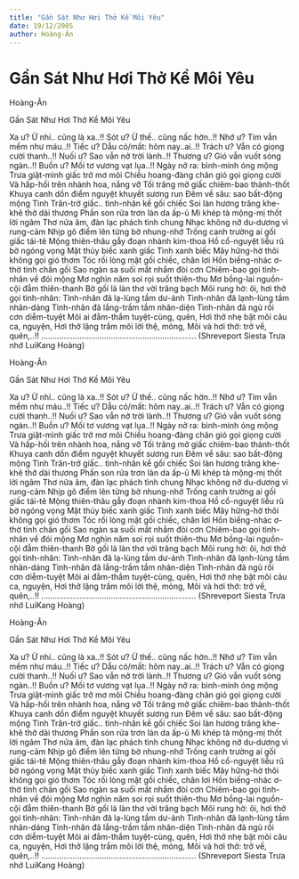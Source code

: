```yaml
---
title: "Gần Sát Như Hơi Thở Kề Môi Yêu"
date: 19/12/2005
author: Hoàng-Ân
---
```


# Gần Sát Như Hơi Thở Kề Môi Yêu

Hoàng-Ân

Gần Sát Như Hơi Thở Kề Môi Yêu

Xa ư?  Ừ nhỉ.. cũng là xa..!!
Sót ư? Ừ thế.. cũng nấc hờn..!!
Nhớ ư?  Tim vẫn mềm như máu..!!
Tiếc ư?  Dẫu có/mất: hôm nay..ai..!!
Trách ư?  Vẫn có giọng cười thanh..!!
Nuối ư?  Sao vẫn nở trời lành..!!
Thương ư?  Gió vẫn vuốt sóng ngàn..!!
Buồn ư?  Mối tơ vương vạt lụa..!!
Ngày nở ra: bình-minh óng mộng
Trưa giật-mình giấc trở mơ môi
Chiều hoang-đàng chân gió gọi giọng cười
Và hấp-hối trên nhành hoa, nắng vỡ
Tối trăng mở giấc chiêm-bao thảnh-thốt
Khuya canh dồn điểm nguyệt khuyết sương run
Đêm về sâu: sao bất-động mộng Tình
Trăn-trở giấc.. tình-nhân kề gối chiếc
Soi làn hương trăng khe-khẽ thở dài thương
Phấn son rửa trơn làn da ấp-ủ
Mi khép tà mộng-mị thốt lời ngâm
Thơ nửa âm, đàn lạc phách tình chung
Nhạc không nỡ du-dương vì rung-cảm
Nhịp gõ điểm lên từng bờ nhung-nhớ
Trống canh trường ai gối giấc tái-tê
Mộng thiên-thâu gẫy đoạn nhành kim-thoa
Hồ cổ-nguyệt liễu rũ bờ ngóng vọng
Mặt thủy biếc xanh giấc Tình xanh biếc
Mây hững-hờ thôi không gọi gió thơm
Tóc rối lòng mặt gối chiếc, chăn lơi
Hồn biếng-nhác ơ-thờ tình chăn gối
Sao ngàn sa suối mắt nhắm đòi cơn
Chiêm-bao gọi tình-nhân về đói mộng
Mơ nghìn năm soi rọi suốt thiên-thu
Mơ bồng-lai nguồn-cội đẫm thiên-thanh
Bờ gối lả làn thơ vời trăng bạch
Môi rung hờ: ôi, hơi thở gọi tình-nhân:
Tình-nhân đã lạ-lùng tầm dư-ảnh
Tình-nhân đã lạnh-lùng tầm nhân-dáng
Tình-nhân đã lắng-trầm tầm nhân-diện
Tình-nhân đã ngủ rồi cơn diễm-tuyệt
Môi ai đằm-thắm tuyệt-cùng, quên,
Hơi thở nhẹ bặt môi câu ca, nguyện,
Hơi thở lặng trầm môi lời thệ, mỏng,
Môi và hơi thở: trở về, quên,..!!
.....................................................................
(Shreveport Siesta Trưa nhớ LuiKang Hoàng)

Hoàng-Ân

Gần Sát Như Hơi Thở Kề Môi Yêu

Xa ư?  Ừ nhỉ.. cũng là xa..!!
Sót ư? Ừ thế.. cũng nấc hờn..!!
Nhớ ư?  Tim vẫn mềm như máu..!!
Tiếc ư?  Dẫu có/mất: hôm nay..ai..!!
Trách ư?  Vẫn có giọng cười thanh..!!
Nuối ư?  Sao vẫn nở trời lành..!!
Thương ư?  Gió vẫn vuốt sóng ngàn..!!
Buồn ư?  Mối tơ vương vạt lụa..!!
Ngày nở ra: bình-minh óng mộng
Trưa giật-mình giấc trở mơ môi
Chiều hoang-đàng chân gió gọi giọng cười
Và hấp-hối trên nhành hoa, nắng vỡ
Tối trăng mở giấc chiêm-bao thảnh-thốt
Khuya canh dồn điểm nguyệt khuyết sương run
Đêm về sâu: sao bất-động mộng Tình
Trăn-trở giấc.. tình-nhân kề gối chiếc
Soi làn hương trăng khe-khẽ thở dài thương
Phấn son rửa trơn làn da ấp-ủ
Mi khép tà mộng-mị thốt lời ngâm
Thơ nửa âm, đàn lạc phách tình chung
Nhạc không nỡ du-dương vì rung-cảm
Nhịp gõ điểm lên từng bờ nhung-nhớ
Trống canh trường ai gối giấc tái-tê
Mộng thiên-thâu gẫy đoạn nhành kim-thoa
Hồ cổ-nguyệt liễu rũ bờ ngóng vọng
Mặt thủy biếc xanh giấc Tình xanh biếc
Mây hững-hờ thôi không gọi gió thơm
Tóc rối lòng mặt gối chiếc, chăn lơi
Hồn biếng-nhác ơ-thờ tình chăn gối
Sao ngàn sa suối mắt nhắm đòi cơn
Chiêm-bao gọi tình-nhân về đói mộng
Mơ nghìn năm soi rọi suốt thiên-thu
Mơ bồng-lai nguồn-cội đẫm thiên-thanh
Bờ gối lả làn thơ vời trăng bạch
Môi rung hờ: ôi, hơi thở gọi tình-nhân:
Tình-nhân đã lạ-lùng tầm dư-ảnh
Tình-nhân đã lạnh-lùng tầm nhân-dáng
Tình-nhân đã lắng-trầm tầm nhân-diện
Tình-nhân đã ngủ rồi cơn diễm-tuyệt
Môi ai đằm-thắm tuyệt-cùng, quên,
Hơi thở nhẹ bặt môi câu ca, nguyện,
Hơi thở lặng trầm môi lời thệ, mỏng,
Môi và hơi thở: trở về, quên,..!!
.....................................................................
(Shreveport Siesta Trưa nhớ LuiKang Hoàng)

Hoàng-Ân

Gần Sát Như Hơi Thở Kề Môi Yêu

Xa ư?  Ừ nhỉ.. cũng là xa..!!
Sót ư? Ừ thế.. cũng nấc hờn..!!
Nhớ ư?  Tim vẫn mềm như máu..!!
Tiếc ư?  Dẫu có/mất: hôm nay..ai..!!
Trách ư?  Vẫn có giọng cười thanh..!!
Nuối ư?  Sao vẫn nở trời lành..!!
Thương ư?  Gió vẫn vuốt sóng ngàn..!!
Buồn ư?  Mối tơ vương vạt lụa..!!
Ngày nở ra: bình-minh óng mộng
Trưa giật-mình giấc trở mơ môi
Chiều hoang-đàng chân gió gọi giọng cười
Và hấp-hối trên nhành hoa, nắng vỡ
Tối trăng mở giấc chiêm-bao thảnh-thốt
Khuya canh dồn điểm nguyệt khuyết sương run
Đêm về sâu: sao bất-động mộng Tình
Trăn-trở giấc.. tình-nhân kề gối chiếc
Soi làn hương trăng khe-khẽ thở dài thương
Phấn son rửa trơn làn da ấp-ủ
Mi khép tà mộng-mị thốt lời ngâm
Thơ nửa âm, đàn lạc phách tình chung
Nhạc không nỡ du-dương vì rung-cảm
Nhịp gõ điểm lên từng bờ nhung-nhớ
Trống canh trường ai gối giấc tái-tê
Mộng thiên-thâu gẫy đoạn nhành kim-thoa
Hồ cổ-nguyệt liễu rũ bờ ngóng vọng
Mặt thủy biếc xanh giấc Tình xanh biếc
Mây hững-hờ thôi không gọi gió thơm
Tóc rối lòng mặt gối chiếc, chăn lơi
Hồn biếng-nhác ơ-thờ tình chăn gối
Sao ngàn sa suối mắt nhắm đòi cơn
Chiêm-bao gọi tình-nhân về đói mộng
Mơ nghìn năm soi rọi suốt thiên-thu
Mơ bồng-lai nguồn-cội đẫm thiên-thanh
Bờ gối lả làn thơ vời trăng bạch
Môi rung hờ: ôi, hơi thở gọi tình-nhân:
Tình-nhân đã lạ-lùng tầm dư-ảnh
Tình-nhân đã lạnh-lùng tầm nhân-dáng
Tình-nhân đã lắng-trầm tầm nhân-diện
Tình-nhân đã ngủ rồi cơn diễm-tuyệt
Môi ai đằm-thắm tuyệt-cùng, quên,
Hơi thở nhẹ bặt môi câu ca, nguyện,
Hơi thở lặng trầm môi lời thệ, mỏng,
Môi và hơi thở: trở về, quên,..!!
.....................................................................
(Shreveport Siesta Trưa nhớ LuiKang Hoàng)
